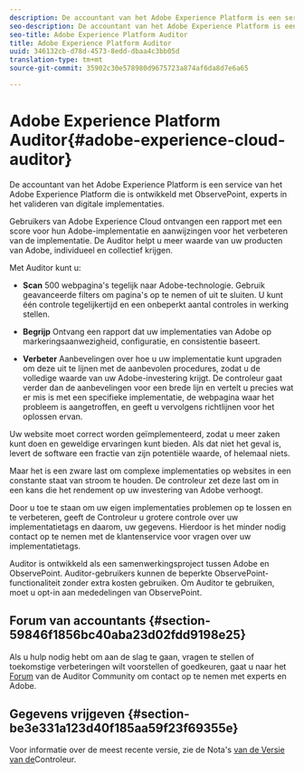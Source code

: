 ```yaml
---
description: De accountant van het Adobe Experience Platform is een service van het Adobe Experience Platform die is ontwikkeld met ObservePoint, experts in het valideren van digitale implementaties.
seo-description: De accountant van het Adobe Experience Platform is een service van het Adobe Experience Platform die is ontwikkeld met ObservePoint, experts in het valideren van digitale implementaties.
seo-title: Adobe Experience Platform Auditor
title: Adobe Experience Platform Auditor
uuid: 346132cb-d78d-4573-8edd-dbaa4c3bb05d
translation-type: tm+mt
source-git-commit: 35902c30e578980d9675723a874af6da8d7e6a65

---
```



# Adobe Experience Platform Auditor{#adobe-experience-cloud-auditor}

De accountant van het Adobe Experience Platform is een service van het Adobe Experience Platform die is ontwikkeld met ObservePoint, experts in het valideren van digitale implementaties.

Gebruikers van Adobe Experience Cloud ontvangen een rapport met een score voor hun Adobe-implementatie en aanwijzingen voor het verbeteren van de implementatie. De Auditor helpt u meer waarde van uw producten van Adobe, individueel en collectief krijgen.

Met Auditor kunt u:

* **Scan** 500 webpagina&#39;s tegelijk naar Adobe-technologie. Gebruik geavanceerde filters om pagina&#39;s op te nemen of uit te sluiten. U kunt één controle tegelijkertijd en een onbeperkt aantal controles in werking stellen.

* **Begrijp** Ontvang een rapport dat uw implementaties van Adobe op markeringsaanwezigheid, configuratie, en consistentie baseert.

* **Verbeter** Aanbevelingen over hoe u uw implementatie kunt upgraden om deze uit te lijnen met de aanbevolen procedures, zodat u de volledige waarde van uw Adobe-investering krijgt. De controleur gaat verder dan de aanbevelingen voor een brede lijn en vertelt u precies wat er mis is met een specifieke implementatie, de webpagina waar het probleem is aangetroffen, en geeft u vervolgens richtlijnen voor het oplossen ervan.

Uw website moet correct worden geïmplementeerd, zodat u meer zaken kunt doen en geweldige ervaringen kunt bieden. Als dat niet het geval is, levert de software een fractie van zijn potentiële waarde, of helemaal niets.

Maar het is een zware last om complexe implementaties op websites in een constante staat van stroom te houden. De controleur zet deze last om in een kans die het rendement op uw investering van Adobe verhoogt.

Door u toe te staan om uw eigen implementaties problemen op te lossen en te verbeteren, geeft de Controleur u grotere controle over uw implementatietags en daarom, uw gegevens. Hierdoor is het minder nodig contact op te nemen met de klantenservice voor vragen over uw implementatietags.

Auditor is ontwikkeld als een samenwerkingsproject tussen Adobe en ObservePoint. Auditor-gebruikers kunnen de beperkte ObservePoint-functionaliteit zonder extra kosten gebruiken. Om Auditor te gebruiken, moet u opt-in aan mededelingen van ObservePoint.

## Forum van accountants {#section-59846f1856bc40aba23d02fdd9198e25}

Als u hulp nodig hebt om aan de slag te gaan, vragen te stellen of toekomstige verbeteringen wilt voorstellen of goedkeuren, gaat u naar het [Forum](https://forums.adobe.com/community/experience-cloud/platform/core-services/activation-service/auditor) van de Auditor Community om contact op te nemen met experts en Adobe.

## Gegevens vrijgeven {#section-be3e331a123d40f185aa59f23f69355e}

Voor informatie over de meest recente versie, zie de Nota&#39;s [van de Versie van de](release-notes.md#topic-8fa9e41bc3a54240b1873cebe36b75b1)Controleur.
